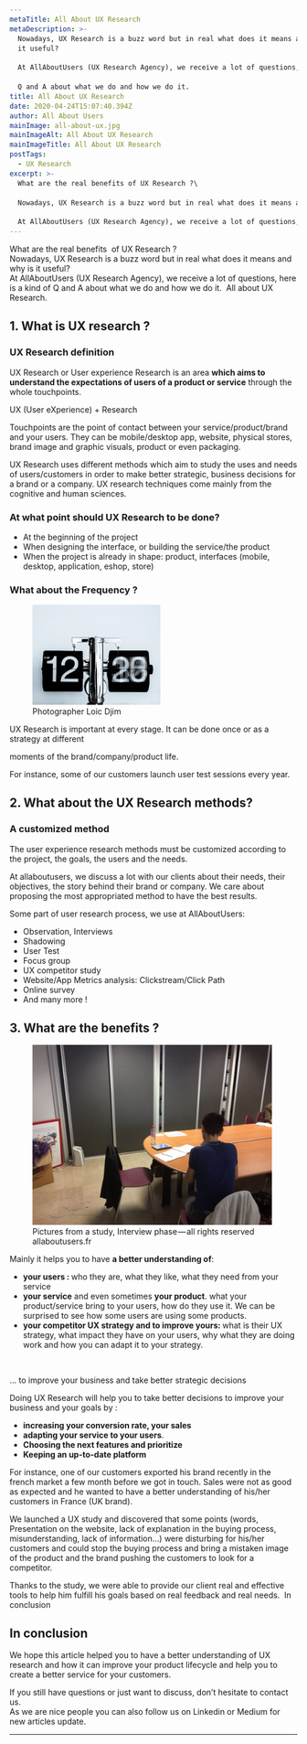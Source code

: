 ```yaml
---
metaTitle: All About UX Research
metaDescription: >-
  Nowadays, UX Research is a buzz word but in real what does it means and why is
  it useful?

  At AllAboutUsers (UX Research Agency), we receive a lot of questions, here is a kind of 

  Q and A about what we do and how we do it. 
title: All About UX Research
date: 2020-04-24T15:07:40.394Z
author: All About Users
mainImage: all-about-ux.jpg
mainImageAlt: All About UX Research
mainImageTitle: All About UX Research
postTags:
  - UX Research
excerpt: >-
  What are the real benefits of UX Research ?\

  Nowadays, UX Research is a buzz word but in real what does it means and why is it useful?\

  At AllAboutUsers (UX Research Agency), we receive a lot of questions, here is a kind of Q and A about what we do and how we do it.
---
```

<p>What are the real benefits&nbsp; of UX&nbsp;Research ?<br>Nowadays, UX Research is a buzz word but in real what does it means and why is it useful?&nbsp;<br>At AllAboutUsers (UX Research Agency), we receive a lot of questions, here is a kind of Q and A about what we do and how we do it.&nbsp; All about UX Research.</p><h2><strong>1. What is UX research&nbsp;?</strong></h2><h3>UX Research definition</h3><p>UX Research or User experience Research is an area <strong>which aims to understand the expectations of users of a product or service</strong> through the whole touchpoints.</p><p>UX (User eXperience) + Research&nbsp;</p><p>Touchpoints are the point of contact between your service/product/brand and your users. They can be mobile/desktop app, website, physical stores, brand image and graphic visuals, product or even packaging.</p><p>UX Research uses different methods which aim to study the uses and needs of users/customers in order to make better strategic, business decisions for a brand or a company. UX research techniques come mainly from the cognitive and human sciences.</p><h3><strong>At what point should UX Research to be&nbsp;done?</strong></h3><ul><li>At the beginning of the project</li><li>When designing the interface, or building the service/the product</li><li>When the project is already in shape: product, interfaces (mobile, desktop, application, eshop, store)</li></ul><h3><strong>What about the Frequency&nbsp;?</strong></h3><figure class="image image_resized" style="width:44.46%;"><img src="/images/clock.jpg" alt=" Photographer Loic Djim"><figcaption>Photographer Loic Djim</figcaption></figure><p>UX Research is important at every stage. It can be done once or as a strategy at different&nbsp;</p><p>moments of the brand/company/product life.</p><p>For instance, some of our customers launch user test sessions every year.&nbsp;</p><h2><strong>2. What about the UX Research&nbsp;methods?</strong></h2><h3><strong>A customized method</strong></h3><p>The user experience research methods must be customized according to the project, the goals, the users and the needs.</p><p>At allaboutusers, we discuss a lot with our clients about their needs, their objectives, the story behind their brand or company. We care about proposing the most appropriated method to have the best results.</p><p>Some part of user research process, we use at AllAboutUsers:</p><ul><li>Observation, Interviews</li><li>Shadowing</li><li>User Test</li><li>Focus group</li><li>UX competitor study</li><li>Website/App Metrics analysis: Clickstream/Click Path</li><li>Online survey</li><li>And many more&nbsp;!</li></ul><h2><strong>3. What are the benefits&nbsp;?</strong></h2><figure class="image image_resized" style="width:83.43%;"><img src="/images/interview.jpg"><figcaption>Pictures from a study, Interview phase — all rights reserved allaboutusers.fr</figcaption></figure><p>Mainly it helps you to have <strong>a better understanding of</strong>:</p><ul><li><strong>your users&nbsp;: </strong>who they are, what they like, what they need from your service</li><li><strong>your service</strong> and even sometimes <strong>your product</strong>. what your product/service bring to your users, how do they use it. We can be surprised to see how some users are using some products.</li><li><strong>your competitor UX strategy and to improve yours: </strong>what is their UX strategy, what impact they have on your users, why what they are doing work and how you can adapt it to your strategy.</li></ul><p>&nbsp;</p><p>… to improve your business and take better strategic decisions</p><p>Doing UX Research will help you to take better decisions to improve your business and your goals by&nbsp;:</p><ul><li><strong>increasing your conversion rate, your sales</strong></li><li><strong>adapting your service to your users</strong>.</li><li><strong>Choosing the next features and prioritize</strong></li><li><strong>Keeping an up-to-date platform</strong></li></ul><p>For instance, one of our customers exported his brand recently in the french market a few month before we got in touch. Sales were not as good as expected and he wanted to have a better understanding of his/her customers in France (UK brand).&nbsp;</p><p>We launched a UX study and discovered that some points (words, Presentation on the website, lack of explanation in the buying process, misunderstanding, lack of information…) were disturbing for his/her customers and could stop the buying process and bring a mistaken image of the product and the brand pushing the customers to look for a competitor.&nbsp;</p><p>Thanks to the study, we were able to provide our client real and effective tools to help him fulfill his goals based on real feedback and real needs.&nbsp; In conclusion</p><h2><strong>In conclusion</strong></h2><p>We hope this article helped you to have a better understanding of UX research and how it can improve your product lifecycle and help you to create a better service for your customers.&nbsp;</p><p>If you still have questions or just want to discuss, don’t hesitate to contact us.<br>As we are nice people you can also follow us on Linkedin or Medium for new articles update.</p><hr><p>&nbsp;</p>
